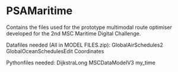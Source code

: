 # PSAMaritime
Contains the files used for the prototype multimodal route optimiser developed for the 2nd MSC Maritime Digital Challenge.

Datafiles needed (All in MODEL FILES.zip):
GlobalAirSchedules2
GlobalOceanSchedulesEdit
Coordinates

Pythonfiles needed:
DijkstraLong
MSCDataModelV3
my_time
